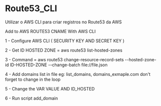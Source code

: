 # Route53_CLI
Utilizar o AWS CLI para criar registros no Route53 da AWS

Add to AWS ROUTE53 CNAME With AWS CLI

1 - Configure AWS CLI ( SECURITY KEY AND SECRET KEY )

2 - Get ID HOSTED ZONE = aws route53 list-hosted-zones

3 - Command = aws route53 change-resource-record-sets --hosted-zone-id ID-HOSTED-ZONE --change-batch file://file.json

4 - Add domains list in file eg: list_domains, domains_exmaple.com don't forget to change in the loop 

5 - Change the VAR VALUE AND ID_HOSTED

6 - Run script add_domain


